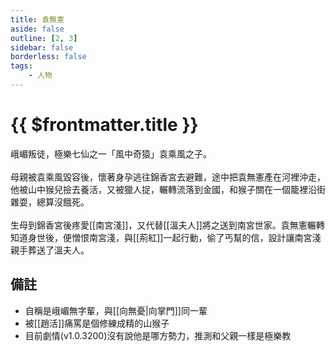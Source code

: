 ```yaml
---
title: 袁無憲
aside: false
outline: [2, 3]
sidebar: false
borderless: false
tags:
    - 人物
---
```


# {{ $frontmatter.title }}

峨嵋叛徒，極樂七仙之一「風中奇猿」袁乘風之子。
<br><br>
母親被袁乘風毀容後，懷著身孕逃往錦香宮去避難，途中把袁無憲產在河裡沖走，他被山中猴兒撿去養活，又被獵人捉，輾轉流落到金國，和猴子關在一個籠裡沿街雜耍，總算沒餓死。
<br><br>
生母到錦香宮後疼愛[[南宮淺]]，又代替[[溫夫人]]將之送到南宮世家。袁無憲輾轉知道身世後，便憎恨南宮淺，與[[荊紅]]一起行動，偷了丐幫的信，設計讓南宮淺親手葬送了溫夫人。

## 備註

- 自稱是峨嵋無字輩，與[[向無憂|向掌門]]同一輩
- 被[[趙活]]痛罵是個修練成精的山猴子
- 目前劇情(v1.0.3200)沒有說他是哪方勢力，推測和父親一樣是極樂教